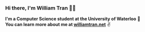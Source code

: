 ### Hi there, I'm William Tran 🙋‍♂️

**I'm a Computer Science student at the University of Waterloo** 🏫 
</br>
**You can learn more about me at [williamtran.net](https://williamtran.net)** ✌️
<!--
**williamtran10/williamtran10** is a ✨ _special_ ✨ repository because its `README.md` (this file) appears on your GitHub profile.

Here are some ideas to get you started:

- 🔭 I’m currently working on ...
- 🌱 I’m currently learning ...
- 👯 I’m looking to collaborate on ...
- 🤔 I’m looking for help with ...
- 💬 Ask me about ...
- 📫 How to reach me: ...
- 😄 Pronouns: ...
- ⚡ Fun fact: ...
-->
